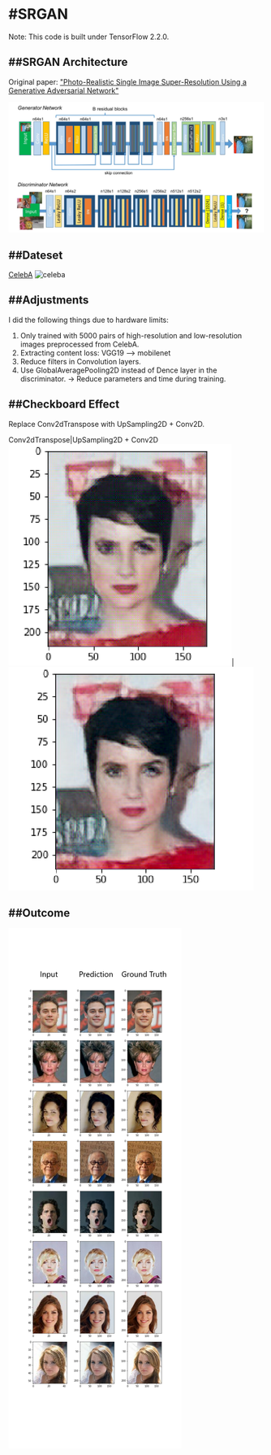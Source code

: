 #SRGAN
=====
Note: This code is built under TensorFlow 2.2.0.

##SRGAN Architecture
------------------
Original paper: ["Photo-Realistic Single Image Super-Resolution Using a Generative Adversarial Network"](https://arxiv.org/abs/1609.04802)

![architecture](./pngs/model_architecture.png)

##Dateset
---------
[CelebA](http://mmlab.ie.cuhk.edu.hk/projects/CelebA.html)
![celeba](./pngs/CelebA.png)

##Adjustments
-------------
I did the following things due to hardware limits:
1. Only trained with 5000 pairs of high-resolution and low-resolution images preprocessed from CelebA.
2. Extracting content loss: VGG19 --> mobilenet
3. Reduce filters in Convolution layers.
4. Use GlobalAveragePooling2D instead of Dence layer in the discriminator.
   -> Reduce parameters and time during training.

##Checkboard Effect
-------------------
Replace Conv2dTranspose with UpSampling2D + Conv2D.

Conv2dTranspose|UpSampling2D + Conv2D
![checkboard1](./pngs/checkboard_effect.png)|![checkboard2](./pngs/checkboard_effect2.png)

##Outcome
----------
![outcome](./pngs/output.png)
